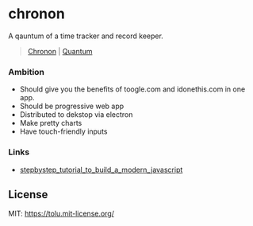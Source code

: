# chronon
A qauntum of a time tracker and record keeper.  
> [Chronon](https://en.wikipedia.org/wiki/Chronon) | [Quantum](https://en.wikipedia.org/wiki/Quantum)

### Ambition
* Should give you the benefits of toogle.com and idonethis.com in one app.
* Should be progressive web app
* Distributed to dekstop via electron
* Make pretty charts
* Have touch-friendly inputs

### Links
* [stepbystep_tutorial_to_build_a_modern_javascript](https://www.reddit.com/r/node/comments/5t2hc8/stepbystep_tutorial_to_build_a_modern_javascript/ddkk1v7/)

## License
MIT: https://tolu.mit-license.org/
